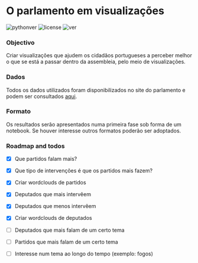 # O parlamento em visualizações

![pythonver](https://img.shields.io/badge/python-2.7-blue.svg)
![license](https://img.shields.io/badge/license-MIT-green.svg)
![ver](https://img.shields.io/badge/version-0.1-lightgrey.svg)


### Objectivo

Criar visualizações que ajudem os cidadãos portugueses a perceber melhor o que se está a passar dentro da assembleia, pelo meio de visualizações. 



### Dados

Todos os dados utilizados foram disponibilizados no site do parlamento e podem ser consultados [aqui](http://www.parlamento.pt/Cidadania/Paginas/DAIntervencoes.aspx). 



### Formato

Os resultados serão apresentados numa primeira fase sob forma de um notebook. Se houver interesse outros formatos poderão ser adoptados.



### Roadmap and todos

- [x] Que partidos falam mais? 
- [x] Que tipo de intervenções é que os partidos mais fazem? 
- [x] Criar wordclouds de partidos
- [x] Deputados que mais intervêem 
- [x] Deputados que menos intervêem 
- [x] Criar wordclouds de deputados
- [ ] Deputados que mais falam de um certo tema
- [ ] Partidos que mais falam de um certo tema
- [ ] Interesse num tema ao longo do tempo (exemplo: fogos)



